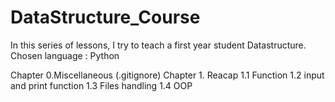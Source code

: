 # DataStructure_Course

In this series of lessons, I try to teach a first year student Datastructure.
Chosen language : Python

Chapter 0.Miscellaneous (.gitignore)
Chapter 1. Reacap
        1.1 Function
        1.2 input and print function 
        1.3 Files handling
        1.4 OOP
